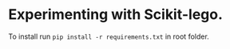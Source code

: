 # Experimenting with Scikit-lego.

To install run `pip install -r requirements.txt` in root folder.
